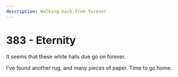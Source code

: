 ```yaml
---
description: Walking back from forever
---
```


# 383 - Eternity

It seems that these white halls due go on forever. 

I've found another rug, and many pieces of paper. Time to go home.

